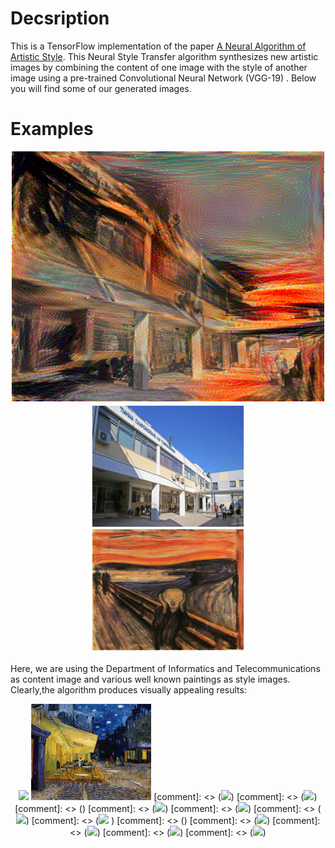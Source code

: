 
# Decsription
This is a TensorFlow implementation of the paper [A Neural Algorithm of Artistic Style](https://arxiv.org/abs/1508.06576). This Neural Style 
Transfer algorithm synthesizes new artistic images by combining the content of one image with the style of another image using a pre-trained 
Convolutional Neural Network (VGG-19) . Below you will find some of our generated images.

# Examples
<p align="center">
 <img src="images/dit_scream_a5_b100000.png" width="500">
 <img src="images/cont_styl.jpg" width="250">
</p>

Here, we are using the Department of Informatics and Telecommunications as content image and various well known paintings as style images. Clearly,the algorithm produces visually appealing results:

<p align="center">
<img src="images/dit_cafe_500x400.png" width="192">
<img src="images/vangogh_cafe_500x400.jpg" width="192"/>
[comment]: <> (<img src="examples/lions/33_output.png" width="192"/>)
[comment]: <> (<img src="examples/lions/styles/water_lilies_crop.jpg" width="192"/>)
[comment]: <> ()
[comment]: <> (<img src="examples/lions/wave_output.png" width="192"/>)
[comment]: <> (<img src="examples/lions/styles/wave_crop.jpg" width="192"/>)
[comment]: <> (<img src="examples/lions/basquiat_output.png" width="192"/>)
[comment]: <> (<img src="examples/lions/styles/basquiat_crop.jpg" width="192"/>  )
[comment]: <> ()
[comment]: <> (<img src="examples/lions/calliefink_output.png" width="192"/>)
[comment]: <> (<img src="examples/lions/styles/calliefink_crop.jpg" width="192"/>)
[comment]: <> (<img src="examples/lions/giger_output.png" width="192"/>)
[comment]: <> (<img src="examples/lions/styles/giger_crop.jpg" width="192"/>)
</p>
